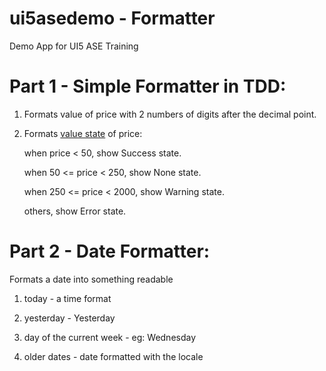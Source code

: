 # ui5asedemo - Formatter
Demo App for UI5 ASE Training

# Part 1 - Simple Formatter in TDD:

1. Formats value of price with 2 numbers of digits after the decimal point.
2. Formats [value state](https://sapui5.hana.ondemand.com/#/api/sap.ui.core.ValueState) of price: 

   when price < 50, show Success state.
   
   when 50 <= price < 250, show None state.
   
   when 250 <= price < 2000, show Warning state.
   
   others, show Error state.
   
   
 # Part 2 - Date Formatter:
 Formats a date into something readable
 
 1. today - a time format
 
 2. yesterday - Yesterday
 
 3. day of the current week - eg: Wednesday
 
 4. older dates - date formatted with the locale
 
